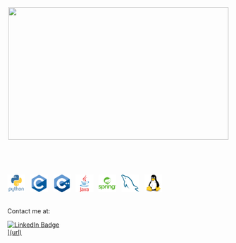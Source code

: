 

<!--<h1 align="center">
Welcome to Frejs Github!
</h1>-->


<div id="header" align="center">
  <img src="https://media.giphy.com/media/ZVik7pBtu9dNS/giphy.gif" width="500" height="300" />
</div>

<p>
  <br>
</p>
    
<!--# About me

* Studying Software development at Nackademin, specializing in IoT and Embedded Systems
* Tinkering with Raspberries and Arduinos 
* Enjoy programming things that moves
* Discovering frontend ain't that bad-->



<p>
  <br>
</p>

<!--## Looking for a LIA-Internship right now!-->

<div>
    <img src="https://github.com/devicons/devicon/blob/master/icons/python/python-original-wordmark.svg" title="Python" alt="Python" width="40" height="40"/>&nbsp&nbsp;
    <img src="https://github.com/devicons/devicon/blob/master/icons/c/c-original.svg" title="C" alt="C" width="40" height="40"/>&nbsp&nbsp;
   <img src="https://github.com/devicons/devicon/blob/master/icons/cplusplus/cplusplus-original.svg" title="Cpp" alt="Cpp" width="40" height="40"/>&nbsp&nbsp;
  <img src="https://github.com/devicons/devicon/blob/master/icons/java/java-original-wordmark.svg" title="Java" alt="Java" width="40" height="40"/>&nbsp&nbsp;
  <img src="https://github.com/devicons/devicon/blob/master/icons/spring/spring-original-wordmark.svg" title="Spring" alt="Spring" width="40" height="40"/>&nbsp&nbsp;
    <img src="https://github.com/devicons/devicon/blob/master/icons/mysql/mysql-original.svg" title="MySQL" alt="MySQL" width="40" height="40"/>&nbsp&nbsp;
  <img src="https://github.com/devicons/devicon/blob/master/icons/linux/linux-original.svg" title="Linux" alt="Linux" width="40" height="40"/>&nbsp&nbsp;
</div>

<p>
  <br>
  Contact me at:
</p>
<div>
  <a href="https://linkedin.com/in/FrejM">
  <img src="https://img.shields.io/badge/LinkedIn-blue?style=for-the-badge&logo=linkedin&logoColor=white" alt="LinkedIn Badge"/>
</div>](url)

<p>
  <br>
  <br>
</p>



<!--[![Top Langs](https://github-readme-stats.vercel.app/api?username=FrejMellberg&theme=algolia&show_icons=true)](https://github.com/FrejMellberg)



[//]: <[![Top Langs](https://github-readme-stats.vercel.app/api/top-langs/?username=FrejMellberg)](https://github.com/FrejMellberg/github-readme-stats)>

[//]: <![GitHub Langs](https://github-readme-stats.vercel.app/api/top-langs/?username=FrejMellberg&layout=pie&theme=blue-green)>-->
